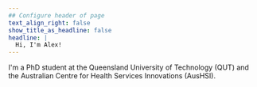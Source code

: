 ```yaml
---
## Configure header of page
text_align_right: false
show_title_as_headline: false
headline: |
  Hi, I'm Alex!
---
```


<!-- this is a subheadline -->
I'm a PhD student at the Queensland University of Technology (QUT) and 
the Australian Centre for Health Services Innovations (AusHSI).